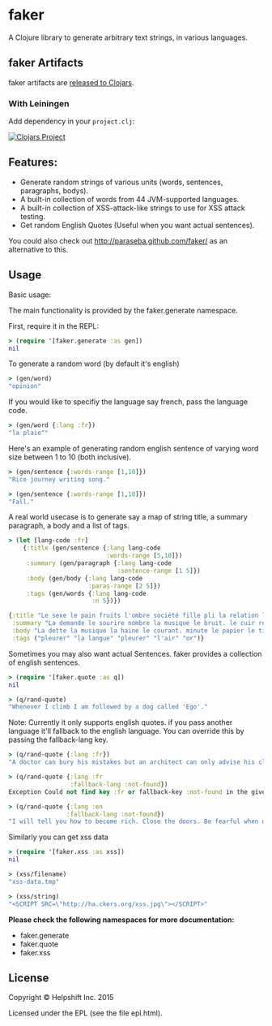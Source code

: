 # faker

A Clojure library to generate arbitrary text strings, in various languages.

## faker Artifacts

faker artifacts are [released to Clojars](https://clojars.org/helpshift/faker).

### With Leiningen

Add dependency in your `project.clj`:

[![Clojars Project](http://clojars.org/helpshift/faker/latest-version.svg)](http://clojars.org/helpshift/faker)


## Features:
* Generate random strings of various units (words, sentences, paragraphs, bodys).
* A built-in collection of words from 44 JVM-supported languages.
* A built-in collection of XSS-attack-like strings to use for XSS attack testing.
* Get random English Quotes (Useful when you want actual sentences).

You could also check out http://paraseba.github.com/faker/ as an alternative to this.

## Usage

Basic usage:

The main functionality is provided by the faker.generate namespace.

First, require it in the REPL:

```clojure
> (require '[faker.generate :as gen])
nil
```

To generate a random word (by default it's english)
```clojure
> (gen/word)
"opinion"
```

If you would like to specifiy the language say french, pass the language code.
```clojure
> (gen/word {:lang :fr})
"la plaie""
```

Here's an example of generating random english sentence of varying word size between 1 to 10 (both inclusive).
```clojure
> (gen/sentence {:words-range [1,10]})
"Rice journey writing song."

> (gen/sentence {:words-range [1,10]})
"Fall."
```

A real world usecase is to generate say a map of string title, a summary paragraph, a body and a list of tags.
```clojure
> (let [lang-code :fr]
    {:title (gen/sentence {:lang lang-code
                           :words-range [5,10]})
     :summary (gen/paragraph {:lang lang-code
                              :sentence-range [1 5]})
     :body (gen/body {:lang lang-code
                      :paras-range [2 5]})
     :tags (gen/words {:lang lang-code
                       :n 5})})

{:title "Le sexe le pain fruits l'ombre société fille pli la relation la suggestion la religion.",
 :summary "La demande le sourire nombre la musique le bruit. le cuir route la prose le confort. voyage la peinture le transport la taille nombre l'ombre. l'ordre son impulsion le mois la suggestion la peur portier.",
 :body "La dette la musique la haine le courant. minute le papier le tissu le rythme rouleau coup de pied la chaleur. danger la surprise l'approbation portier animal. l'amour la lecture le laiton le gouvernement la nation la page avant manière. bits route de le rythme.<div> <br /> </div>signe la de copier la chose. le cuir flamme note la criminalité l'hiver de la vapeur la mort. la distance l'attraction le temps le verset. la concurrence le sentiment le mien.<div> <br /> </div>à la fin un lieu minute la conception l'amour le besoin. fils impression arrêter baiser le doute la laine la tendance la douleur la pâte fiche. parler sang la tendance le besoin. la courbe un lieu mordre personne le respect la maladie le sel mouvement la discussion l'observation.",
 :tags ("pleurer" "la langue" "pleurer" "l'air" "or")}
```

Sometimes you may also want actual Sentences. faker provides a collection of english sentences.
```clojure
> (require '[faker.quote :as q])
nil

> (q/rand-quote)
"Whenever I climb I am followed by a dog called 'Ego'."
```

Note: Currently it only supports english quotes.
if you pass another language it'll fallback to the english language.
You can override this by passing the fallback-lang key.

```clojure
> (q/rand-quote {:lang :fr})
"A doctor can bury his mistakes but an architect can only advise his clients to plant vines."

> (q/rand-quote {:lang :fr
                 :fallback-lang :not-found})
Exception Could not find key :fr or fallback-key :not-found in the given map, having keys=> (:en)  faker.util/get-with-fallback-key (util.clj:28)

> (q/rand-quote {:lang :en
                :fallback-lang :not-found})
"I will tell you how to become rich. Close the doors. Be fearful when others are greedy. Be greedy when others are fearful."
```

Similarly you can get xss data
```clojure
> (require '[faker.xss :as xss])
nil

> (xss/filename)
"xss-data.tmp"

> (xss/string)
"<SCRIPT SRC=\"http://ha.ckers.org/xss.jpg\"></SCRIPT>"
```

**Please check the following namespaces for more documentation:**

* faker.generate
* faker.quote
* faker.xss

## License

Copyright © Helpshift Inc. 2015

Licensed under the EPL (see the file epl.html).
